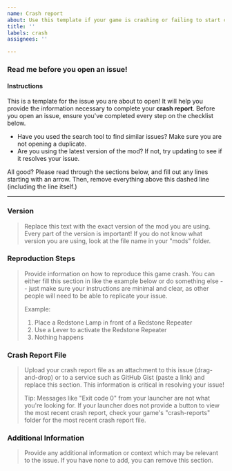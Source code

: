 ```yaml
---
name: Crash report
about: Use this template if your game is crashing or failing to start correctly
title: ''
labels: crash
assignees: ''

---
```


### Read me before you open an issue! ###

#### Instructions

This is a template for the issue you are about to open! It will help you provide the information necessary
to complete your **crash report**. Before you open an issue, ensure you've completed every step on the checklist below.

- Have you used the search tool to find similar issues? Make sure you are not opening a duplicate.
- Are you using the latest version of the mod? If not, try updating to see if it resolves your issue.

All good? Please read through the sections below, and fill out any lines starting with an arrow. Then, remove
everything above this dashed line (including the line itself.)

------------------------

### Version

> Replace this text with the exact version of the mod you are using. Every part of the version is important! If you
> do not know what version you are using, look at the file name in your "mods" folder.

### Reproduction Steps

> Provide information on how to reproduce this game crash. You can either fill this section in like the example below
> or do something else -- just make sure your instructions are minimal and clear, as other people will need to be able
> to replicate your issue.
>
> Example:
> 1. Place a Redstone Lamp in front of a Redstone Repeater
> 2. Use a Lever to activate the Redstone Repeater
> 3. Nothing happens

### Crash Report File

> Upload your crash report file as an attachment to this issue (drag-and-drop) or to a service such as GitHub
> Gist (paste a link) and replace this section. This information is critical in resolving your issue!
> 
> Tip: Messages like "Exit code 0" from your launcher are not what you're looking for. If your launcher does not
> provide a button to view the most recent crash report, check your game's "crash-reports" folder for the most recent
> crash report file.

### Additional Information

> Provide any additional information or context which may be relevant to the issue. If you have none to add,
> you can remove this section.

